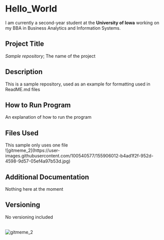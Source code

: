 # Hello_World
I am currently a second-year student at the <strong>University of Iowa</strong> working on my BBA in Business Analytics and Information Systems.

<h2>Project Title</h2>
<em>Sample repository</em>; The name of the project

<h2>Description</h2>
This is a sample repository, used as an example for formatting used in ReadME.md files

<h2>How to Run Program</h2>
An explanation of how to run the program

<h2>Files Used</h2>
This sample only uses one file <br>
![gitmeme_2](https://user-images.githubusercontent.com/100540577/155906012-b4ad1f2f-952d-4598-9d57-05ef4a97b53d.jpg)


<h2>Additional Documentation</h2>
Nothing here at the moment

<h2>Versioning</h2>
No versioning included
<br>
</br>

![gitmeme_2](https://user-images.githubusercontent.com/100540577/155906012-b4ad1f2f-952d-4598-9d57-05ef4a97b53d.jpg)
